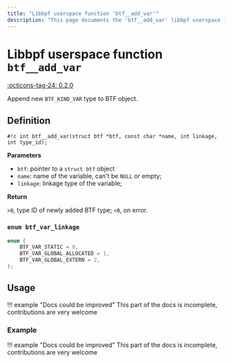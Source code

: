 ```yaml
---
title: "Libbpf userspace function 'btf__add_var'"
description: "This page documents the 'btf__add_var' libbpf userspace function, including its definition, usage, and examples."
---
```

# Libbpf userspace function `btf__add_var`

<!-- [LIBBPF_TAG] -->
[:octicons-tag-24: 0.2.0](https://github.com/libbpf/libbpf/releases/tag/v0.2.0)
<!-- [/LIBBPF_TAG] -->

Append new `BTF_KIND_VAR` type to BTF object.

## Definition

`#!c int btf__add_var(struct btf *btf, const char *name, int linkage, int type_id);`

**Parameters**

- `btf`: pointer to a `struct btf` object
- `name`: name of the variable, can't be `NULL` or empty;
- `linkage`: linkage type of the variable;

**Return**

`>0`, type ID of newly added BTF type; `<0`, on error.

### `enum btf_var_linkage`

```c
enum {
	BTF_VAR_STATIC = 0,
	BTF_VAR_GLOBAL_ALLOCATED = 1,
	BTF_VAR_GLOBAL_EXTERN = 2,
};
```

## Usage

!!! example "Docs could be improved"
    This part of the docs is incomplete, contributions are very welcome

### Example

!!! example "Docs could be improved"
    This part of the docs is incomplete, contributions are very welcome
